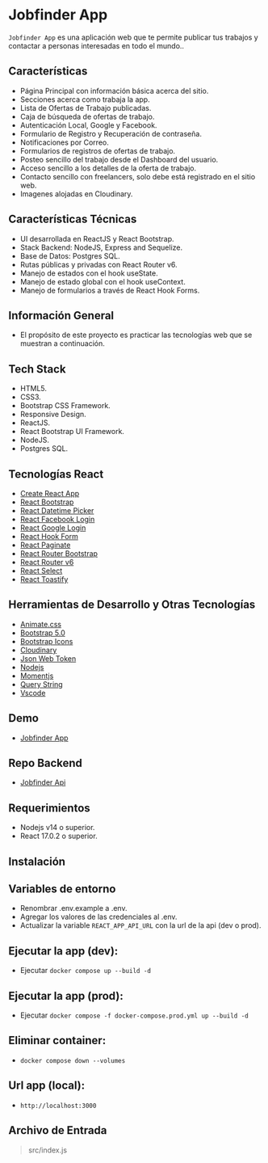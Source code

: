 # Jobfinder App

`Jobfinder App` es una aplicación web que te permite publicar tus trabajos y contactar a personas interesadas en todo el mundo..

## Características

- Página Principal con información básica acerca del sitio.
- Secciones acerca como trabaja la app.
- Lista de Ofertas de Trabajo publicadas.
- Caja de búsqueda de ofertas de trabajo.
- Autenticación Local, Google y Facebook.
- Formulario de Registro y Recuperación de contraseña.
- Notificaciones por Correo.
- Formularios de registros de ofertas de trabajo.
- Posteo sencillo del trabajo desde el Dashboard del usuario.
- Acceso sencillo a los detalles de la oferta de trabajo.
- Contacto sencillo con freelancers, solo debe está registrado en el sitio web.
- Imagenes alojadas en Cloudinary.

## Características Técnicas

- UI desarrollada en ReactJS y React Bootstrap.
- Stack Backend: NodeJS, Express and Sequelize.
- Base de Datos: Postgres SQL.
- Rutas públicas y privadas con React Router v6.
- Manejo de estados con el hook useState.
- Manejo de estado global con el hook useContext.
- Manejo de formularios a través de React Hook Forms.

## Información General

- El propósito de este proyecto es practicar las tecnologías web que se muestran a continuación.

## Tech Stack

- HTML5.
- CSS3.
- Bootstrap CSS Framework.
- Responsive Design.
- ReactJS.
- React Bootstrap UI Framework.
- NodeJS.
- Postgres SQL.

## Tecnologías React

- [Create React App](https://create-react-app.dev/)
- [React Bootstrap](https://react-bootstrap.github.io/)
- [React Datetime Picker](https://www.npmjs.com/package/react-datetime-picker)
- [React Facebook Login](https://www.npmjs.com/package/react-facebook-login)
- [React Google Login](https://www.npmjs.com/package/react-google-login)
- [React Hook Form](https://react-hook-form.com/)
- [React Paginate](https://www.npmjs.com/package/react-paginate)
- [React Router Bootstrap](https://www.npmjs.com/package/react-router-bootstrap)
- [React Router v6](https://reactrouter.com/)
- [React Select](https://react-select.com/home)
- [React Toastify](https://fkhadra.github.io/react-toastify/introduction)

## Herramientas de Desarrollo y Otras Tecnologías

- [Animate.css](https://animate.style/)
- [Bootstrap 5.0](https://getbootstrap.com/)
- [Bootstrap Icons](https://icons.getbootstrap.com/)
- [Cloudinary](https://cloudinary.com/)
- [Json Web Token](https://jwt.io/)
- [Nodejs](https://nodejs.org/en/)
- [Momentjs](https://momentjs.com/)
- [Query String](https://www.npmjs.com/package/query-string)
- [Vscode](https://code.visualstudio.com/)

## Demo

- [Jobfinder App](https://jobfinder-app-njca.netlify.app/)

## Repo Backend

- [Jobfinder Api](https://github.com/nca1478/job-finder-api)

## Requerimientos

- Nodejs v14 o superior.
- React 17.0.2 o superior.

## Instalación

## Variables de entorno

- Renombrar .env.example a .env.
- Agregar los valores de las credenciales al .env.
- Actualizar la variable `REACT_APP_API_URL` con la url de la api (dev o prod).

## Ejecutar la app (dev):

- Ejecutar `docker compose up --build -d`

## Ejecutar la app (prod):

- Ejecutar `docker compose -f docker-compose.prod.yml up --build -d`

## Eliminar container:

- `docker compose down --volumes`

## Url app (local):

- `http://localhost:3000`

## Archivo de Entrada

> src/index.js
